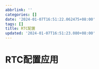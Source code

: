 ```yaml
---
abbrlink: ''
categories: []
date: '2024-01-07T16:51:22.062475+08:00'
tags: []
title: RTC配置
updated: '2024-01-07T16:51:23.080+08:00'
---
```

# RTC配置应用

